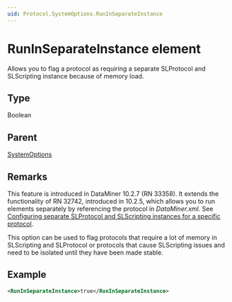 ```yaml
---
uid: Protocol.SystemOptions.RunInSeparateInstance
---
```


# RunInSeparateInstance element

Allows you to flag a protocol as requiring a separate SLProtocol and SLScripting instance because of memory load.

## Type

Boolean

## Parent

[SystemOptions](xref:Protocol.SystemOptions)

## Remarks

This feature is introduced in DataMiner 10.2.7 (RN 33358). It extends the functionality of RN 32742, introduced in 10.2.5, which allows you to run elements separately by referencing the protocol in *DataMiner.xml*. See [Configuring separate SLProtocol and SLScripting instances for a specific protocol](xref:Configuration_of_DataMiner_processes#configuring-separate-slprotocol-and-slscripting-instances-for-a-specific-protocol).

This option can be used to flag protocols that require a lot of memory in SLScripting and SLProtocol or protocols that cause SLScripting issues and need to be isolated until they have been made stable.

## Example

```xml
<RunInSeparateInstance>true</RunInSeparateInstance>
```
